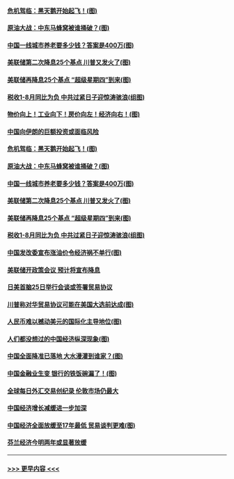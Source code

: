 #### [危机驾临：黑天鹅开始起飞！(图)](../pages/p5/907792.md?t=09190455) 
#### [原油大战：中东马蜂窝被谁捅破？(图)](../pages/p5/907788.md?t=09190455) 
#### [中国一线城市养老要多少钱？答案是400万(图)](../pages/p5/907783.md?t=09190455) 
#### [美联储第二次降息25个基点 川普又发火了(图)](../pages/p5/907780.md?t=09190455) 
#### [美联储再降息25个基点 “超级星期四”到来(图)](../pages/p5/907774.md?t=09190455) 
#### [税收1-8月同比为负 中共过紧日子迎惊涛骇浪(组图)](../pages/p5/907759.md?t=09190455) 
#### [物价向上！工业向下！房价向左！经济向右！(图)](../pages/p5/907781.md?t=09190455) 
#### [中国向伊朗的巨额投资或面临风险](../pages/p5/907809.md?t=09190455) 
#### [危机驾临：黑天鹅开始起飞！(图)](../pages/p5/907792.md?t=09190455) 
#### [原油大战：中东马蜂窝被谁捅破？(图)](../pages/p5/907788.md?t=09190455) 
#### [中国一线城市养老要多少钱？答案是400万(图)](../pages/p5/907783.md?t=09190455) 
#### [美联储第二次降息25个基点 川普又发火了(图)](../pages/p5/907780.md?t=09190455) 
#### [美联储再降息25个基点 “超级星期四”到来(图)](../pages/p5/907774.md?t=09190455) 
#### [税收1-8月同比为负 中共过紧日子迎惊涛骇浪(组图)](../pages/p5/907759.md?t=09190455) 
#### [中国发改委宣布涨油价令经济祸不单行(图)](../pages/p5/907751.md?t=09190455) 
#### [美联储开政策会议 预计将宣布降息](../pages/p5/907739.md?t=09190455) 
#### [日美首脑25日举行会谈或签署贸易协议](../pages/p5/907734.md?t=09190455) 
#### [川普称对华贸易协议可能在美国大选前达成(图)](../pages/p5/907707.md?t=09190455) 
#### [人民币难以撼动美元的国际化主导地位(图)](../pages/p5/907705.md?t=09190455) 
#### [人们都没想过的中国经济纵深现象(图)](../pages/p5/907684.md?t=09190455) 
#### [中国全面降准已落地 大水漫灌到谁家？(图)](../pages/p5/907688.md?t=09190455) 
#### [中国金融业生变 银行的铁饭碗漏了！(图)](../pages/p5/907683.md?t=09190455) 
#### [全球每日外汇交易创纪录 伦敦市场仍最大](../pages/p5/907685.md?t=09190455) 
#### [中国经济增长减缓进一步加深](../pages/p5/907649.md?t=09190455) 
#### [中国经济全面放缓至17年最低 贸易谈判更难(图)](../pages/p5/907648.md?t=09190455) 
#### [芬兰经济今明两年或显著放缓](../pages/p5/907643.md?t=09190455) 

----
#### [ >>> 更早内容 <<< ](../indexes/p5-earlier.md)
